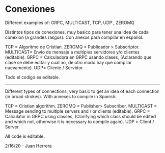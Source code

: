 # Conexiones
Different examples of: GRPC, MULTICAST, TCP, UDP , ZEROMQ


Distintos tipos de conexiones, muy basico para tener una idea de cada conexion (a grandes rasgos). Con anexos para compilar en español.


TCP = Algoritmo de Cristian.
ZEROMQ = Publicador > Subscriptor.
MULTICAST= Envio de mensaje a multiples servidores y/o clientes (editable).
GRPC = Calculadora en GRPC usando clases, (Aclarando que clase se debe editar y cual no, de otro modo hay que compilar nuevamente).
UDP= Cliente / Servidor. 


Todo el codigo es editable. 


----------------------------------------------------------------------------------------------------------------------------
Different types of connections, very basic to get an idea of ​​each connection (in broad strokes). With annexes to compile in Spanish.



TCP = Cristian algorithm.
ZEROMQ = Publisher> Subscriber.
MULTICAST = Message sending to multiple servers and / or clients (editable).
GRPC = Calculator in GRPC using classes, (Clarifying which class should be edited and which not, otherwise it is necessary to compile again).
UDP = Client / Server.


All code is editable. 

2/16/20 - Juan Herrera


